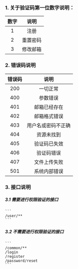 ### 1. 关于验证码第一位数字说明：

|数字|说明|
|:---:|:---:|
|1|注册|
|2|重置密码|
|3|修改邮箱|

### 2. 错误码说明

|错误码|说明|
|:---:|:---:|
|200|一切正常|
|400|参数错误|
|401|邮箱已经存在|
|402|邮箱格式错误|
|403|用户名或密码不正确|
|404|资源未找到|
|405|验证码已失效|
|406|验证码错误|
|407|文件上传失败|
|501|系统内部错误|

### 3. 接口说明

##### 3.1 需要进行权限验证的接口

    ```
    /user/**
    ```

##### 3.2 不需要进行权限验证的接口

    ```
    /common/**
    /login
    /register
    /password/reset
    ```